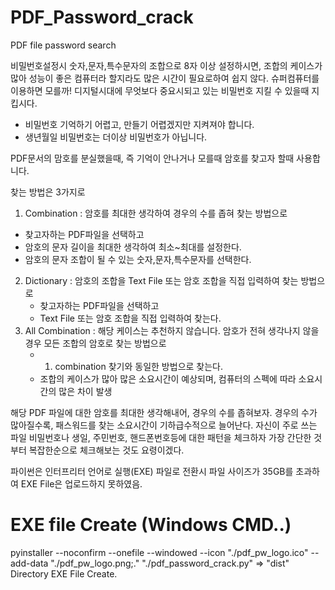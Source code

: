 # PDF_Password_crack
PDF file password search

비밀번호설정시 숫자,문자,특수문자의 조합으로 8자 이상 설정하시면, 
조합의 케이스가 많아 성능이 좋은 컴퓨터라 할지라도 많은 시간이 필요로하여 쉽지 않다.
슈퍼컴퓨터를 이용하면 모를까!
디지털시대에 무엇보다 중요시되고 있는 비밀번호 지킬 수 있을때 지킵시다.
- 비밀번호 기억하기 어렵고, 만들기 어렵겠지만 지켜져야 합니다.
- 생년월일 비밀번호는 더이상 비밀번호가 아닙니다.

PDF문서의 맘호를 분실했을때, 즉 기억이 안나거나 모를때 암호를 찾고자 할때 사용합니다.

찾는 방법은 3가지로
1)  Combination  : 암호를 최대한 생각하여 경우의 수를 좁혀 찾는 방법으로
   - 찾고자하는 PDF파일을 선택하고
   - 암호의 문자 길이을 최대한 생각하여 최소~최대를 설정한다.
   - 암호의 문자 조합이 될 수 있는 숫자,문자,특수문자를 선택한다.
2) Dictionary :  암호의 조합을 Text File 또는 암호 조합을 직접 입력하여 찾는 방법으로
   - 찾고자하는 PDF파일을 선택하고
   - Text File  또는  암호 조합을 직접 입력하여 찾는다.
3) All Combination :  해당 케이스는 추천하지 않습니다.
    암호가 전혀 생각나지 않을 경우 모든 조합의 암호로 찾는 방법으로
   - 1) combination 찾기와 동일한 방법으로 찾는다.
   - 조합의 케이스가 많아 많은 소요시간이 예상되며, 컴퓨터의 스펙에 따라 소요시간의 많은 차이 발생
 

해당 PDF 파일에 대한 암호를 최대한 생각해내어, 경우의 수를 좁혀보자.
경우의 수가 많아질수록, 패스워드를 찾는 소요시간이 기하급수적으로 늘어난다.
자신이 주로 쓰는 파일 비밀번호나 생일, 주민번호, 핸드폰번호등에 대한 패턴을 체크하자
가장 간단한 것부터 복잡한순으로 체크해보는 것도 요령이겠다.

파이썬은 인터프리터 언어로 실행(EXE) 파일로 전환시 파일 사이즈가 35GB를 초과하여 EXE File은
업로드하지 못하였음.

# EXE file Create (Windows CMD..)
pyinstaller --noconfirm --onefile --windowed --icon "./pdf_pw_logo.ico" --add-data "./pdf_pw_logo.png;."  "./pdf_password_crack.py"
=> "dist" Directory EXE File Create.



